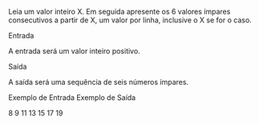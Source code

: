 Leia um valor inteiro X. Em seguida apresente os 6 valores ímpares consecutivos a partir de X, um valor por linha, inclusive o X se for o caso.

Entrada

A entrada será um valor inteiro positivo.

Saída

A saída será uma sequência de seis números ímpares.
 
Exemplo de Entrada 	Exemplo de Saída

8                   9
                    11
                    13
                    15
                    17
                    19
